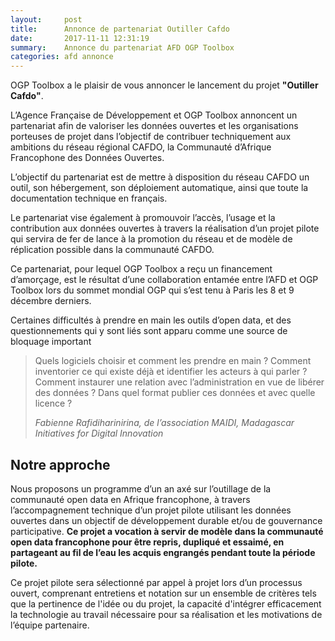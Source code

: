 ```yaml
---
layout:     post
title:      Annonce de partenariat Outiller Cafdo
date:       2017-11-11 12:31:19
summary:    Annonce du partenariat AFD OGP Toolbox
categories: afd annonce
---
```


OGP Toolbox a le plaisir de vous annoncer le lancement du projet **"Outiller Cafdo"**.

L’Agence Française de Développement et OGP Toolbox annoncent un partenariat afin de valoriser les données ouvertes et les organisations porteuses de projet dans l’objectif de contribuer techniquement aux ambitions du réseau régional CAFDO, la Communauté d’Afrique Francophone des Données Ouvertes. 

L’objectif du partenariat est de mettre à disposition du réseau CAFDO un outil, son hébergement, son déploiement automatique, ainsi que toute la documentation technique en français. 

Le partenariat vise également à promouvoir l’accès, l’usage et la contribution aux données ouvertes à travers la réalisation d’un projet pilote qui servira de fer de lance à la promotion du réseau et de modèle de réplication possible dans la communauté CAFDO.

Ce partenariat, pour lequel OGP Toolbox a reçu un financement d’amorçage, est le résultat d’une collaboration entamée entre l’AFD et OGP Toolbox lors du sommet mondial OGP qui s’est tenu à Paris les 8 et 9 décembre derniers. 

Certaines difficultés à prendre en main les outils d’open data, et des questionnements qui y sont liés sont apparu comme une source de bloquage important

<blockquote>
  <p>Quels logiciels choisir et comment les prendre en main ? Comment inventorier ce qui existe déjà et identifier les acteurs à qui parler ? Comment instaurer une relation avec l’administration en vue de libérer des données ? Dans quel format publier ces données et avec quelle licence ?</p>
  <footer><cite title="Fabienne Rafidiharinirina">Fabienne Rafidiharinirina, de l’association MAIDI, Madagascar Initiatives for Digital Innovation</cite></footer>
</blockquote>

## Notre approche

Nous proposons un programme d’un an axé sur l’outillage de la communauté open data en Afrique francophone, à travers l’accompagnement technique d’un projet pilote utilisant les données ouvertes dans un objectif de développement durable et/ou de gouvernance participative. **Ce projet a vocation à servir de modèle dans la communauté open data francophone pour être repris, dupliqué et essaimé, en partageant au fil de l’eau les acquis engrangés pendant toute la période pilote.**

Ce projet pilote sera sélectionné par appel à projet lors d’un processus ouvert, comprenant entretiens et notation sur un ensemble de critères tels que la pertinence de l'idée ou du projet, la capacité d'intégrer efficacement la technologie au travail nécessaire pour sa réalisation et les motivations de l’équipe partenaire.
